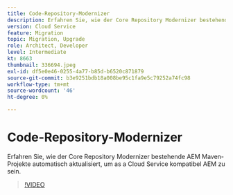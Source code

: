 ```yaml
---
title: Code-Repository-Modernizer
description: Erfahren Sie, wie der Core Repository Modernizer bestehende AEM Maven-Projekte automatisch aktualisiert, um as a Cloud Service kompatibel AEM zu sein.
version: Cloud Service
feature: Migration
topic: Migration, Upgrade
role: Architect, Developer
level: Intermediate
kt: 8663
thumbnail: 336694.jpeg
exl-id: df5e0e46-0255-4a77-b85d-b6520c871879
source-git-commit: b3e9251bdb18a008be95c1fa9e5c79252a74fc98
workflow-type: tm+mt
source-wordcount: '46'
ht-degree: 0%

---
```


# Code-Repository-Modernizer

Erfahren Sie, wie der Core Repository Modernizer bestehende AEM Maven-Projekte automatisch aktualisiert, um as a Cloud Service kompatibel AEM zu sein.

>[!VIDEO](https://video.tv.adobe.com/v/336694?quality=12&learn=on)
